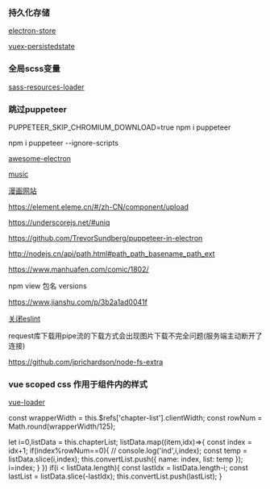 ### 持久化存储

[electron-store](https://github.com/sindresorhus/electron-store)

[vuex-persistedstate](https://github.com/robinvdvleuten/vuex-persistedstate)

### 全局scss变量

[sass-resources-loader](https://github.com/shakacode/sass-resources-loader)

### 跳过puppeteer
PUPPETEER_SKIP_CHROMIUM_DOWNLOAD=true npm i puppeteer

npm i puppeteer --ignore-scripts

[awesome-electron](https://github.com/sindresorhus/awesome-electron)

[music](https://github.com/SmallRuralDog/electron-vue-music/blob/master/src/main/index.js)

[漫画网站](https://github.com/Hentioe/mikack)


https://element.eleme.cn/#/zh-CN/component/upload


https://underscorejs.net/#uniq

https://github.com/TrevorSundberg/puppeteer-in-electron

http://nodejs.cn/api/path.html#path_path_basename_path_ext

https://www.manhuafen.com/comic/1802/


npm view 包名 versions

https://www.jianshu.com/p/3b2a1ad0041f

[关闭eslint](https://www.cnblogs.com/zhaoyun4122/p/10905830.html)

request库下载用pipe流的下载方式会出现图片下载不完全问题(服务端主动断开了连接)

https://github.com/jprichardson/node-fs-extra

### vue scoped css 作用于组件内的样式
[vue-loader](https://vue-loader.vuejs.org/zh/guide/scoped-css.html#%E6%B7%B7%E7%94%A8%E6%9C%AC%E5%9C%B0%E5%92%8C%E5%85%A8%E5%B1%80%E6%A0%B7%E5%BC%8F)

const wrapperWidth = this.$refs['chapter-list'].clientWidth;
const rowNum = Math.round(wrapperWidth/125);

let i=0,listData = this.chapterList;
listData.map((item,idx)=>{
  const index = idx+1;
  if(index%rowNum==0){
    // console.log('ind',i,index);
    const temp = listData.slice(i,index);
    this.convertList.push({
      name: index,
      list: temp
    });
    i=index;
  }
})
if(i < listData.length){
  const lastIdx = listData.length-i;
  const lastList = listData.slice(-lastIdx);
  this.convertList.push(lastList);
}